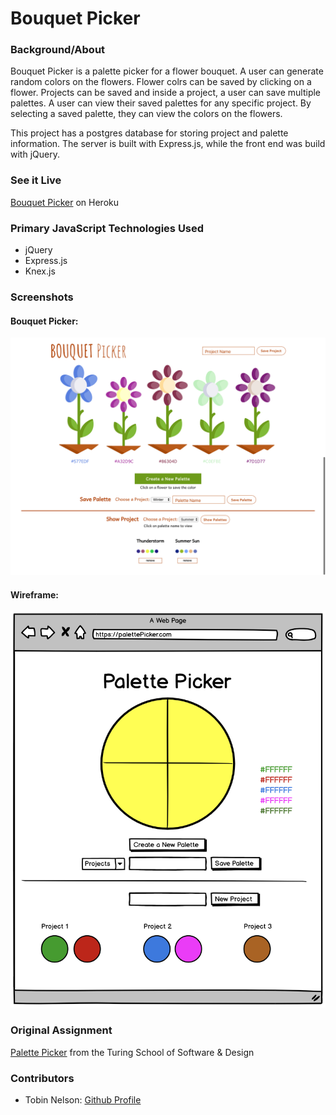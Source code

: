 # Bouquet Picker

### Background/About

Bouquet Picker is a palette picker for a flower bouquet. A user can generate random colors on the flowers. Flower colrs can be saved by clicking on a flower. Projects can be saved and inside a project, a user can save multiple palettes. A user can view their saved palettes for any specific project. By selecting a saved palette, they can view the colors on the flowers.

This project has a postgres database for storing project and palette information. The server is built with Express.js, while the front end was build with jQuery.

### See it Live

[Bouquet Picker](perfect-palette.herokuapp.com) on Heroku


### Primary JavaScript Technologies Used

* jQuery
* Express.js
* Knex.js

### Screenshots

#### Bouquet Picker:

<img src='images/bouquet-picker.png' alt='Wireframe' width='800' >

#### Wireframe:

<img src='images/palette-picker-wireframe.png' alt='Wireframe' width='800' >


<!-- ### Setup
#### Frontend

Clone the repo

Run ```npm install``` from the root directory

Run ```npm start``` and visit localhost:3000 in your browser

#### Backend -->



### Original Assignment

[Palette Picker](http://frontend.turing.io/projects/palette-picker.html) from the Turing School of Software & Design

### Contributors

* Tobin Nelson: [Github Profile](https://github.com/Tobin-jn)
